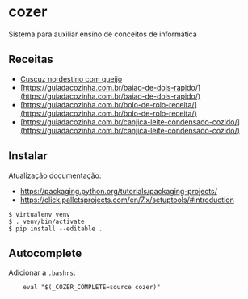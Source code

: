 # cozer

Sistema para auxiliar ensino de conceitos de informática

## Receitas

- [Cuscuz nordestino com queijo](https://guiadacozinha.com.br/cuscuz-nordestino-com-queijo/)
- [https://guiadacozinha.com.br/baiao-de-dois-rapido/](https://guiadacozinha.com.br/baiao-de-dois-rapido/)
- [https://guiadacozinha.com.br/bolo-de-rolo-receita/](https://guiadacozinha.com.br/bolo-de-rolo-receita/)
- [https://guiadacozinha.com.br/canjica-leite-condensado-cozido/](https://guiadacozinha.com.br/canjica-leite-condensado-cozido/)

## Instalar

Atualização documentação:

- https://packaging.python.org/tutorials/packaging-projects/
- https://click.palletsprojects.com/en/7.x/setuptools/#introduction

```
$ virtualenv venv
$ . venv/bin/activate
$ pip install --editable .
```

## Autocomplete

Adicionar a `.bashrs`:

        eval "$(_COZER_COMPLETE=source cozer)"
